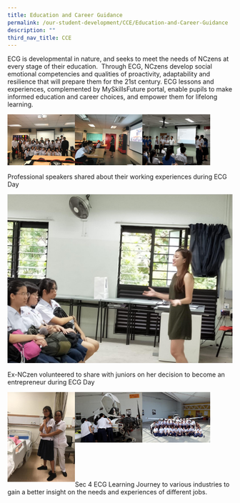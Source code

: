 ```yaml
---
title: Education and Career Guidance
permalink: /our-student-development/CCE/Education-and-Career-Guidance
description: ""
third_nav_title: CCE
---
```

ECG is developmental in nature, and seeks to meet the needs of NCzens at every stage of their education.  Through ECG, NCzens develop social emotional competencies and qualities of proactivity, adaptability and resilience that will prepare them for the 21st century. ECG lessons and experiences, complemented by MySkillsFuture portal, enable pupils to make informed education and career choices, and empower them for lifelong learning.

<img src="/images/ecg.jpeg" 
     style="width:30%;float:left">
<img src="/images/ecg2.jpeg" 
     style="width:30%;float:left">
<img src="/images/ecg3.jpeg" 
     style="width:30%">
		 
Professional speakers shared about their working experiences during ECG Day

![](/images/ecg4.jpeg)

Ex-NCzen volunteered to share with juniors on her decision to become an entrepreneur during ECG Day

<img src="/images/ecg5.jpeg" 
     style="width:30%;float:left">
<img src="/images/ecg6.jpeg" 
     style="width:30%;float:left">
<img src="/images/ecg7.jpeg" 
     style="width:30%">
		 
<br>
<br>
<br>
<br>
Sec 4 ECG Learning Journey to various industries to gain a better insight on the needs and experiences of different jobs.



